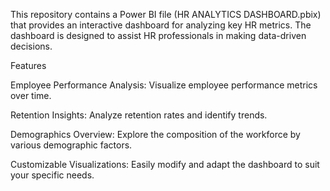 This repository contains a Power BI file (HR ANALYTICS DASHBOARD.pbix) that provides an interactive dashboard for analyzing key HR metrics. The dashboard is designed to assist HR professionals in making data-driven decisions.

Features

Employee Performance Analysis: Visualize employee performance metrics over time.

Retention Insights: Analyze retention rates and identify trends.

Demographics Overview: Explore the composition of the workforce by various demographic factors.

Customizable Visualizations: Easily modify and adapt the dashboard to suit your specific needs.
